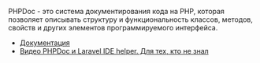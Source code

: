 PHPDoc - это система документирования кода на PHP, которая позволяет описывать структуру и функциональность классов, 
методов, свойств и других элементов программируемого интерфейса.

[//]: # "materials"

- [Документация](https://docs.phpdoc.org/3.0/)
- [Видео PHPDoc и Laravel IDE helper. Для тех, кто не знал](https://youtu.be/Z5PVkRCu_Ww)

[//]: # "/materials"
